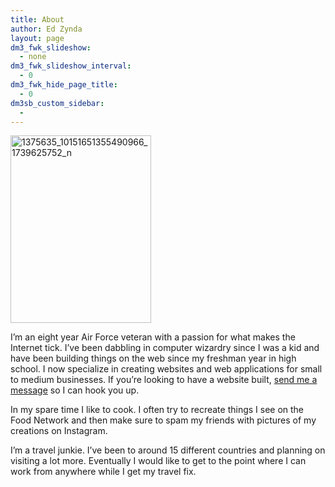 ```yaml
---
title: About
author: Ed Zynda
layout: page
dm3_fwk_slideshow:
  - none
dm3_fwk_slideshow_interval:
  - 0
dm3_fwk_hide_page_title:
  - 0
dm3sb_custom_sidebar:
  - 
---
```

[<img class="alignright size-medium wp-image-439 about img-responsive" alt="1375635_10151651355490966_1739625752_n" src="http://www.edzynda.com/media/1375635_10151651355490966_1739625752_n-225x300.jpg" width="225" height="300" />][1]

I&#8217;m an eight year Air Force veteran with a passion for what makes the Internet tick. I&#8217;ve been dabbling in computer wizardry since I was a kid and have been building things on the web since my freshman year in high school. I now specialize in creating websites and web applications for small to medium businesses. If you&#8217;re looking to have a website built, [send me a message][2] so I can hook you up.

In my spare time I like to cook. I often try to recreate things I see on the Food Network and then make sure to spam my friends with pictures of my creations on Instagram.

I&#8217;m a travel junkie. I&#8217;ve been to around 15 different countries and planning on visiting a lot more. Eventually I would like to get to the point where I can work from anywhere while I get my travel fix.

 [1]: http://www.edzynda.com/media/1375635_10151651355490966_1739625752_n.jpg
 [2]: http://www.edzynda.com/contact "Contact"
